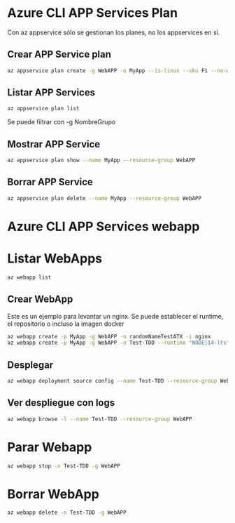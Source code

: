 # Azure CLI APP Services Plan

Con az appservice sólo se gestionan los planes, no los appservices en sí.

## Crear APP Service plan

```bash
az appservice plan create -g WebAPP -n MyApp --is-linux --sku F1 --no-wait
```

## Listar APP Services

```bash
az appservice plan list
```

Se puede filtrar con -g NombreGrupo

## Mostrar APP Service

```bash
az appservice plan show --name MyApp --resource-group WebAPP
```

## Borrar APP Service

```bash
az appservice plan delete --name MyApp --resource-group WebAPP
```

# Azure CLI APP Services webapp

# Listar WebApps

```bash
az webapp list
```

## Crear WebApp

Este es un ejemplo para levantar un nginx. Se puede establecer el runtime, el repositorio o incluso la imagen docker

```bash
az webapp create -p MyApp -g WebAPP -n randomNameTestATX -i nginx
az webapp create -p MyApp -g WebAPP -n Test-TDD --runtime "NODE|14-lts"
```

## Desplegar

```bash
az webapp deployment source config --name Test-TDD --resource-group WebAPP --repo-url https://github.com/atxpaul/test-tdd --branch main --manual-integration
```

## Ver despliegue con logs

```bash
az webapp browse -l --name Test-TDD --resource-group WebAPP
```

# Parar Webapp

```bash
az webapp stop -n Test-TDD -g WebAPP
```

# Borrar WebApp

```bash
az webapp delete -n Test-TDD -g WebAPP
```
